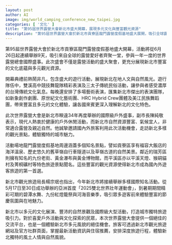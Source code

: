 ```yaml
---
layout: post
author: AI
image: img/world_camping_conference_new_taipei.jpg
categories: [ '文化' ]
title: "第95屆世界露營大會新北市盛大開幕，展現多元文化與豐富觀光資源"
description: "第95屆世界露營大會於新北市貢寮區龍門露營度假基地盛大展開，吸引全球露營愛好者參與。活動為期9天，結合在地文化表演與周邊知名景點，展示新北市多樣的自然美景與文化魅力，成為國際戶外旅遊的重要盛事。"
---
```

第95屆世界露營大會於新北市貢寮區龍門露營度假基地盛大開幕，活動將從6月26日起連續舉辦9天，吸引來自全球的露營愛好者齊聚一堂，參與一年一度的世界露營總會國際盛事。此次盛會不僅是露營活動的盛大聚會，更充分展現新北市豐富的文化底蘊與多元觀光資源。

開幕典禮前熱鬧非凡，包含盛大的遊行活動，展現新北在地人文與自然風光。遊行隊伍中，雙溪高中競技舞龍隊精彩表演及三太子傳統民俗活動，讓參與者感受濃厚的台灣傳統文化氣息。每晚還安排了多場藝術表演，匯集新北市傑出的表演團隊，如新象創作劇團、原世紀文化藝術團、HRC Hybrid Crew團體及美江民族舞蹈團，帶來豐富且多元的文化體驗，讓各國來賓更深入理解新北的文化特色。

此次世界露營大會是新北市睽違34年再度舉辦的國際級戶外盛事，副市長陳純敬表示，現代人熱衷於健康的戶外休閒活動，而新北市自然資源豐富、氣候宜人，非常適合露營及親近自然。他誠摯邀請國內外旅客利用此次活動機會，走訪新北多樣的觀光景點，體驗獨特的城市魅力。

活動場地龍門露營度假基地周邊涵蓋多個知名景點，譬如貢寮區享有福容大飯店的海洋溫泉、歷史悠久的舊草嶺自行車隧道以及草嶺古道的自然美景。鄰近的瑞芳區則擁有知名的九份老街、黃金瀑布與黃金博物館，而平溪區亦以平溪天燈、猴硐貓村及菁桐礦村等特色旅遊景點聞名。這些豐富的觀光資源使得新北市成為國內外遊客旅遊的第一首選。

新北市觀光旅遊局長楊宗珉也指出，今年新北市將接續舉辦多樣國際知名活動。從5月17日至30日成功舉辦的亞洲首度「2025雙北世界壯年運動會」，到暑期期間精彩可期的碧潭水舞、九份紅燈籠祭與河海音樂季，吸引眾多遊客前來體驗豐富的節慶氛圍與在地魅力。

新北市以多元的文化展演、豐沛的自然景觀及國際級大型活動，打造城市獨特旅遊吸引力。對於喜愛戶外活動與文化探索的民眾，本次世界露營大會提供一個絕佳的交流平台，也是一個體驗新北市多元風貌的絕佳機會。旅客可透過新北市觀光旅遊網站及官方社群頁面，掌握最新活動資訊與住宿推薦，安排深度旅遊行程，體驗新北獨特的風土人情與自然風貌。